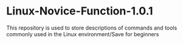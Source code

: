 # Linux-Novice-Function-1.0.1
This repository is used to store descriptions of commands and tools commonly used in the Linux environment/Save for beginners
